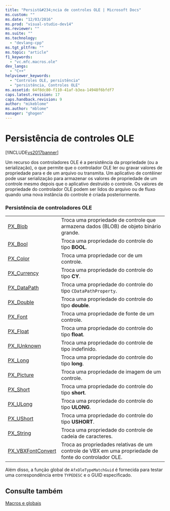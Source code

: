 ```yaml
---
title: "Persist&#234;ncia de controles OLE | Microsoft Docs"
ms.custom: ""
ms.date: "12/03/2016"
ms.prod: "visual-studio-dev14"
ms.reviewer: ""
ms.suite: ""
ms.technology: 
  - "devlang-cpp"
ms.tgt_pltfrm: ""
ms.topic: "article"
f1_keywords: 
  - "vc.mfc.macros.ole"
dev_langs: 
  - "C++"
helpviewer_keywords: 
  - "Controles OLE, persistência"
  - "persistência, Controles OLE"
ms.assetid: 64f8dc80-f110-41af-b3ea-14948f6bfdf7
caps.latest.revision: 17
caps.handback.revision: 9
author: "mikeblome"
ms.author: "mblome"
manager: "ghogen"
---
```

# Persist&#234;ncia de controles OLE
[!INCLUDE[vs2017banner](../../assembler/inline/includes/vs2017banner.md)]

Um recurso dos controladores OLE é a persistência da propriedade \(ou a serialização\), o que permite que o controlador OLE ler ou gravar valores de propriedade para e de um arquivo ou transmita.  Um aplicativo de contêiner pode usar serialização para armazenar os valores de propriedade de um controle mesmo depois que o aplicativo destruído o controle.  Os valores de propriedade do controlador OLE podem ser lidos do arquivo ou de fluxo quando uma nova instância do controle é criada posteriormente.  
  
### Persistência de controladores OLE  
  
|||  
|-|-|  
|[PX\_Blob](../Topic/PX_Blob.md)|Troca uma propriedade de controle que armazena dados \(BLOB\) de objeto binário grande.|  
|[PX\_Bool](../Topic/PX_Bool.md)|Troca uma propriedade do controle do tipo **BOOL**.|  
|[PX\_Color](../Topic/PX_Color.md)|Troca uma propriedade cor de um controle.|  
|[PX\_Currency](../Topic/PX_Currency.md)|Troca uma propriedade do controle do tipo **CY**.|  
|[PX\_DataPath](../Topic/PX_DataPath.md)|Troca uma propriedade do controle do tipo `CDataPathProperty`.|  
|[PX\_Double](../Topic/PX_Double.md)|Troca uma propriedade do controle do tipo **double**.|  
|[PX\_Font](../Topic/PX_Font.md)|Troca uma propriedade de fonte de um controle.|  
|[PX\_Float](../Topic/PX_Float.md)|Troca uma propriedade do controle do tipo **float**.|  
|[PX\_IUnknown](../Topic/PX_IUnknown.md)|Troca uma propriedade do controle de tipo indefinido.|  
|[PX\_Long](../Topic/PX_Long.md)|Troca uma propriedade do controle do tipo **long**.|  
|[PX\_Picture](../Topic/PX_Picture.md)|Troca uma propriedade de imagem de um controle.|  
|[PX\_Short](../Topic/PX_Short.md)|Troca uma propriedade do controle do tipo **short**.|  
|[PX\_ULong](../Topic/PX_ULong.md)|Troca uma propriedade do controle do tipo **ULONG**.|  
|[PX\_UShort](../Topic/PX_UShort.md)|Troca uma propriedade do controle do tipo **USHORT**.|  
|[PX\_String](../Topic/PX_String.md)|Troca uma propriedade do controle de cadeia de caracteres.|  
|[PX\_VBXFontConvert](../Topic/PX_VBXFontConvert.md)|Troca as propriedades relativas de um controle de VBX em uma propriedade de fonte do controlador OLE.|  
  
 Além disso, a função global de `AfxOleTypeMatchGuid` é fornecida para testar uma correspondência entre `TYPEDESC` e o GUID especificado.  
  
## Consulte também  
 [Macros e globais](../../mfc/reference/mfc-macros-and-globals.md)